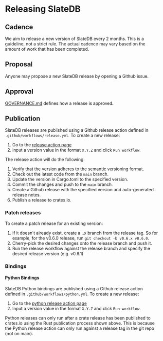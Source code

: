 # Releasing SlateDB

## Cadence

We aim to release a new version of SlateDB every 2 months. This is a guideline, not a strict rule. The actual cadence may vary based on the amount of work that has been completed.

## Proposal

Anyone may propose a new SlateDB release by opening a Github issue.

## Approval

[GOVERNANCE.md](GOVERNANCE.md) defines how a release is approved.

## Publication

SlateDB releases are published using a Github release action defined in `.github/workflows/release.yml`. To create a new release:

1. Go to the [release action page](https://github.com/slatedb/slatedb/actions/workflows/release.yaml)
2. Input a version value in the format `X.Y.Z` and click `Run workflow`.

The release action will do the following:

1. Verify that the version adheres to the semantic versioning format.
2. Check out the latest code from the `main` branch.
3. Update the version in Cargo.toml to the specified version.
4. Commit the changes and push to the `main` branch.
5. Create a Github release with the specified version and auto-generated release notes.
6. Publish a release to crates.io.

### Patch releases

To create a patch release for an existing version:

1. If it doesn't already exist, create a <major>.<minor>.x branch from the release tag. So for example, for the v0.6.0 release, run `git checkout -b v0.6.x v0.6.0`.
2. Cherry-pick the desired changes onto the release branch and push it.
3. Run the release workflow against the release branch and specify the desired release version (e.g. v0.6.1)

### Bindings

#### Python Bindings

SlateDB Python bindings are published using a Github release action defined in `.github/workflows/python.yml`. To create a new release:

1. Go to the [python release action page](https://github.com/slatedb/slatedb/actions/workflows/python.yaml)
2. Input a version value in the format `X.Y.Z` and click `Run workflow`.

Python releases can only run after a crate release has been published to crates.io using the Rust publication process shown above. This is because the Python release action can only run against a release tag in the git repo (not on main).

